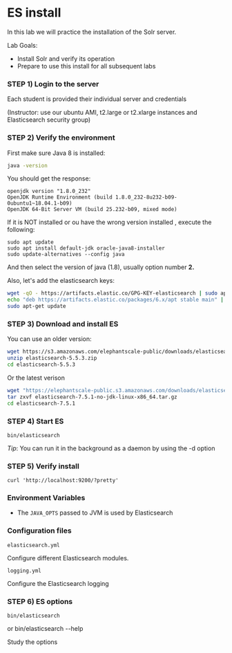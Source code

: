 # ES install

In this lab we will practice the installation of the Solr server.


Lab Goals:

* Install Solr and verify its operation
* Prepare to use this install for all subsequent labs

### STEP 1) Login to the server
 
Each student is provided their individual server and credentials

(Instructor: use our ubuntu AMI, t2.large or t2.xlarge instances and Elasticsearch security group)

### STEP 2) Verify the environment

First make sure Java 8 is installed:

```bash
java -version
```

You should get the response:

```console
openjdk version "1.8.0_232"
OpenJDK Runtime Environment (build 1.8.0_232-8u232-b09-0ubuntu1~18.04.1-b09)
OpenJDK 64-Bit Server VM (build 25.232-b09, mixed mode)
```


If it is NOT installed or ou have the wrong version installed , execute the following:

```console
sudo apt update
sudo apt install default-jdk oracle-java8-installer
sudo update-alternatives --config java
```

And then select the version of java (1.8), usually option number **2.**


Also, let's add the elasticsearch keys:

```bash
wget -qO - https://artifacts.elastic.co/GPG-KEY-elasticsearch | sudo apt-key add -
echo "deb https://artifacts.elastic.co/packages/6.x/apt stable main" | sudo tee -a /etc/apt/sources.list.d/elastic-6.x.list
sudo apt-get update

```


### STEP 3) Download and install ES

You can use an older version:

```bash
wget https://s3.amazonaws.com/elephantscale-public/downloads/elasticsearch-5.5.3.zip  # older but works well
unzip elasticsearch-5.5.3.zip
cd elasticsearch-5.5.3
```

Or the latest verison


```bash
wget "https://elephantscale-public.s3.amazonaws.com/downloads/elasticsearch-7.5.1-no-jdk-linux-x86_64.tar.gz"
tar zxvf elasticsearch-7.5.1-no-jdk-linux-x86_64.tar.gz
cd elasticsearch-7.5.1
```



### STEP 4) Start ES

    bin/elasticsearch
    
_Tip_: You can run it in the background as a daemon by using the -d option
    
### STEP 5) Verify install

    curl 'http://localhost:9200/?pretty'

### Environment Variables

* The `JAVA_OPTS` passed to JVM is used by Elasticsearch

### Configuration files

    elasticsearch.yml

Configure different Elasticsearch modules.

    logging.yml
    
Configure the Elasticsearch logging
    
### STEP 6) ES options

    bin/elasticsearch 
or
    bin/elasticsearch --help
    
Study the options




